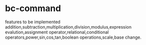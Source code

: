 # bc-command
features to be implemented
addition,subtraction,multiplication,division,modulus,expression evalution,assignment operator,relational,conditional operators,power,sin,cos,tan,boolean operations,scale,base change.

